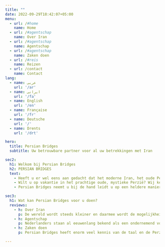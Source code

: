 ```yaml
---
title: ""
date: 2022-09-29T18:42:07+05:00
menu:
  - url: /#home
    name: Home
  - url: /#agentschap
    name: Over Iran
  - url: /#agentschap
    name: Agentschap
  - url: /#agentschap
    name: Zaken doen
  - url: /#reis
    name: Reizen
  - url: /contact
    name: Contact
lang:
  - name: عربى
    url: '/ar'
  - name: ایرانی
    url: '/fa'
  - name: English
    url: '/en'
  - name: Française
    url: '/fr'
  - name: Deutsche
    url: '/'
  - name: Drents
    url: '/drt'

hero:
  title: Persian Bridges
  subtitle: Uw betrouwbare partner voor al uw betrekkingen met Iran

sec2:
  h1: Welkom bij Persian Bridges
  h2: PERSIAN BRIDGES
  text: 
    - Heeft u er wel eens aan gedacht dat het moderne Iran, het oude Perzië, veel meer is dan u misschien dacht? Uw vakantie vieren of zaken doen met Iraanse bedrijven is mogelijk en niet moeilijk.
    - Wilt u op vakantie in het prachtige oude, mystieke Perzië? Wij kennen de meest prachtige plekken en helpen u graag met het kiezen van de beste, mooiste accommodaties.
    - Persian Bridges neemt u bij de hand leidt u op een heldere manier door het prachtige Iran.  Wij ontzorgen u bij het regelen van contacten en de details.

sec3:
  h1: Wat kan Persian Bridges voor u doen?
  reviews:
    - h: Over Iran
      p: De wereld wordt steeds kleiner en daarmee wordt de mogelijkheid om zaken te doen of op vakantie te gaan naar relatief onbekende landen steeds groter. Het moderne Iran is dan ook dichterbij dan u denkt! Ontdek wat het land u te bieden heeft. Persian Bridges helpt u graag als het gaat om zakelijke betrekkingen of een vakantie. <br><br> De naam Perzië verwijst naar het Griekse woord Persis, afgeleid van Pars, het deel van het land waar 2500 jaar geleden de oude koningen van Iran vandaan kwamen.
    - h: Agentschap
      p: Nederlanders staan al eeuwenlang bekend als een ondernemend volk. Dat doen ze binnen Europa maar ook buiten de landsgrenzen zijn ondernemende Nederlanders te vinden. Iran is een betrouwbare zakenpartner waarmee het goed zaken doen is. Persian Bridges kan hierin veel voor u betekenen. Wij kunnen u helpen met de juiste contacten en adviseren u graag over de (zakelijke) gewoontes in Iran. Onze kennis van de taal en over het land is daarbij van onschatbare meerwaarde.
    - h: Zaken doen
      p: Persian Bridges heeft enorm veel kennis van de taal en de Perzische gewoontes. U kunt ons inzetten als tolk en ook het vertalen van teksten is geen enkel probleem, bijvoorbeeld van folders en brochures.

---
```

